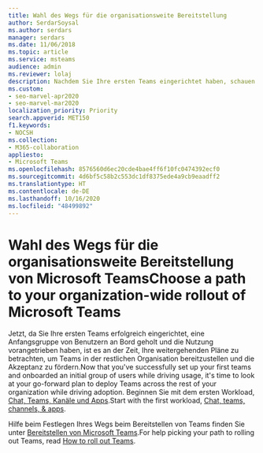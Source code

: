 ```yaml
---
title: Wahl des Wegs für die organisationsweite Bereitstellung
author: SerdarSoysal
ms.author: serdars
manager: serdars
ms.date: 11/06/2018
ms.topic: article
ms.service: msteams
audience: admin
ms.reviewer: lolaj
description: Nachdem Sie Ihre ersten Teams eingerichtet haben, schauen Sie sich an, wo Sie umfassende Ressourcen zu Bereitstellung und Einführung von Microsoft Teams finden.
ms.custom:
- seo-marvel-apr2020
- seo-marvel-mar2020
localization_priority: Priority
search.appverid: MET150
f1.keywords:
- NOCSH
ms.collection:
- M365-collaboration
appliesto:
- Microsoft Teams
ms.openlocfilehash: 8576560d6ec20cde4bae4ff6f10fc0474392ecf0
ms.sourcegitcommit: 4d6bf5c58b2c553dc1df8375ede4a9cb9eaadff2
ms.translationtype: HT
ms.contentlocale: de-DE
ms.lasthandoff: 10/16/2020
ms.locfileid: "48499892"
---
```

# <a name="choose-a-path-to-your-organization-wide-rollout-of-microsoft-teams"></a><span data-ttu-id="79764-103">Wahl des Wegs für die organisationsweite Bereitstellung von Microsoft Teams</span><span class="sxs-lookup"><span data-stu-id="79764-103">Choose a path to your organization-wide rollout of Microsoft Teams</span></span>

<span data-ttu-id="79764-104">Jetzt, da Sie Ihre ersten Teams erfolgreich eingerichtet, eine Anfangsgruppe von Benutzern an Bord geholt und die Nutzung vorangetrieben haben, ist es an der Zeit, Ihre weitergehenden Pläne zu betrachten, um Teams in der restlichen Organisation bereitzustellen und die Akzeptanz zu fördern.</span><span class="sxs-lookup"><span data-stu-id="79764-104">Now that you've successfully set up your first teams and onboarded an initial group of users while driving usage, it's time to look at your go-forward plan to deploy Teams across the rest of your organization while driving adoption.</span></span> <span data-ttu-id="79764-105">Beginnen Sie mit dem ersten Workload, [Chat, Teams, Kanäle und Apps](deploy-chat-teams-channels-microsoft-teams-landing-page.md).</span><span class="sxs-lookup"><span data-stu-id="79764-105">Start with the first workload, [Chat, teams, channels, & apps](deploy-chat-teams-channels-microsoft-teams-landing-page.md).</span></span>

<span data-ttu-id="79764-106">Hilfe beim Festlegen Ihres Wegs beim Bereitstellen von Teams finden Sie unter [Bereitstellen von Microsoft Teams](How-to-roll-out-teams.md).</span><span class="sxs-lookup"><span data-stu-id="79764-106">For help picking your path to rolling out Teams, read [How to roll out Teams](How-to-roll-out-teams.md).</span></span>
